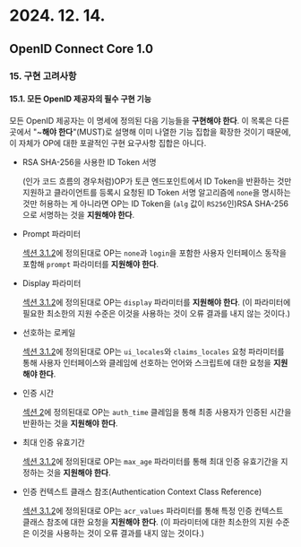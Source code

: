 # 2024. 12. 14.

## OpenID Connect Core 1.0

### 15. 구현 고려사항

#### 15.1. 모든 OpenID 제공자의 필수 구현 기능

모든 OpenID 제공자는 이 명세에 정의된 다음 기능들을 **구현해야 한다**. 이 목록은 다른 곳에서 "~**해야 한다**"(MUST)로 설명해 이미 나열한 기능 집합을 확장한 것이기 때문에, 이 자체가 OP에 대한 포괄적인 구현 요구사항 집합은 아니다.

* RSA SHA-256을 사용한 ID Token 서명

  (인가 코드 흐름의 경우처럼)OP가 토큰 엔드포인트에서 ID Token을 반환하는 것만 지원하고 클라이언트를 등록시 요청된 ID Token 서명 알고리즘에 `none`을 명시하는 것만 허용하는 게 아니라면 OP는 ID Token을 (`alg` 값이 `RS256`인)RSA SHA-256으로 서명하는 것을 **지원해야 한다**.

* Prompt 파라미터

  [섹션 3.1.2][oidc-core-section-3-1-2]에 정의된대로 OP는 `none`과 `login`을 포함한 사용자 인터페이스 동작을 포함해 `prompt` 파라미터를 **지원해야 한다**.

* Display 파라미터

  [섹션 3.1.2][oidc-core-section-3-1-2]에 정의된대로 OP는 `display` 파라미터를 **지원해야 한다**. (이 파라미터에 필요한 최소한의 지원 수준은 이것을 사용하는 것이 오류 결과를 내지 않는 것이다.)

* 선호하는 로케일

  [섹션 3.1.2][oidc-core-section-3-1-2]에 정의된대로 OP는 `ui_locales`와 `claims_locales` 요청 파라미터를 통해 사용자 인터페이스와 클레임에 선호하는 언어와 스크립트에 대한 요청을 **지원해야 한다**. 

* 인증 시간

  [섹션 2][oidc-core-section-2]에 정의된대로 OP는 `auth_time` 클레임을 통해 최종 사용자가 인증된 시간을 반환하는 것을 **지원해야 한다**.

* 최대 인증 유효기간

  [섹션 3.1.2][oidc-core-section-3-1-2]에 정의된대로 OP는 `max_age` 파라미터를 통해 최대 인증 유효기간을 지정하는 것을 **지원해야 한다**.

* 인증 컨텍스트 클래스 참조(Authentication Context Class Reference)

  [섹션 3.1.2][oidc-core-section-3-1-2]에 정의된대로 OP는 `acr_values` 파라미터를 통해 특정 인증 컨텍스트 클래스 참조에 대한 요청을 **지원해야 한다**. (이 파라미터에 대한 최소한의 지원 수준은 이것을 사용하는 것이 오류 결과를 내지 않는 것이다.)





[oidc-core-section-3-1-2]: https://openid.net/specs/openid-connect-core-1_0.html#AuthorizationEndpoint
[oidc-core-section-2]: https://openid.net/specs/openid-connect-core-1_0.html#IDToken